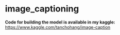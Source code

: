 # image_captioning

**Code for building the model is available in my kaggle:**
<https://www.kaggle.com/tanchohang/image-caption>
